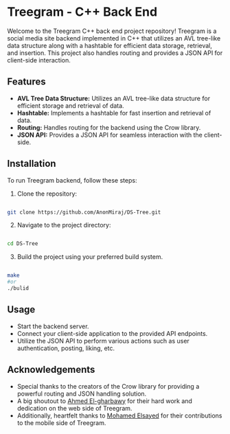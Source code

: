 # Treegram - C++ Back End

Welcome to the Treegram C++ back end project repository! Treegram is a social media site backend implemented in C++ that utilizes an AVL tree-like data structure along with a hashtable for efficient data storage, retrieval, and insertion. This project also handles routing and provides a JSON API for client-side interaction.

## Features

-    **AVL Tree Data Structure:** Utilizes an AVL tree-like data structure for efficient storage and retrieval of data.
-    **Hashtable:** Implements a hashtable for fast insertion and retrieval of data.
-    **Routing:** Handles routing for the backend using the Crow library.
-    **JSON API:** Provides a JSON API for seamless interaction with the client-side.

## Installation

To run Treegram backend, follow these steps:

1. Clone the repository:

```bash

git clone https://github.com/AnonMiraj/DS-Tree.git

```

2. Navigate to the project directory:

```bash

cd DS-Tree

```
3. Build the project using your preferred build system.


```bash

make
#or
./bulid

```

## Usage

-    Start the backend server.
-    Connect your client-side application to the provided API endpoints.
-    Utilize the JSON API to perform various actions such as user authentication, posting, liking, etc.

## Acknowledgements

-    Special thanks to the creators of the Crow library for providing a powerful routing and JSON handling solution.
-    A big shoutout to  [Ahmed El-gharbawy](https://github.com/Gharbawy1)  for their hard work and dedication on the web side of Treegram.
-    Additionally, heartfelt thanks to [Mohamed Elsayed](https://github.com/MooSayed1) for their contributions to the mobile side of Treegram.
